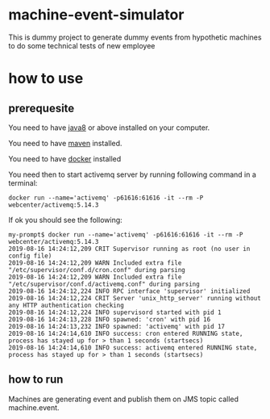 # machine-event-simulator

This is dummy project to generate dummy events from hypothetic machines to do some technical tests of new employee

# how to use

## prerequesite

You need to have [java8](https://openjdk.java.net/install/) or above installed on your computer. 

You need to have [maven](https://maven.apache.org/install.html) installed.

You need to have [docker](https://docs.docker.com/install/) installed

You need then to start activemq server by running following command in a terminal:

    docker run --name='activemq' -p61616:61616 -it --rm -P webcenter/activemq:5.14.3

If ok you should see the following:

    my-prompt$ docker run --name='activemq' -p61616:61616 -it --rm -P webcenter/activemq:5.14.3
    2019-08-16 14:24:12,209 CRIT Supervisor running as root (no user in config file)
    2019-08-16 14:24:12,209 WARN Included extra file "/etc/supervisor/conf.d/cron.conf" during parsing
    2019-08-16 14:24:12,209 WARN Included extra file "/etc/supervisor/conf.d/activemq.conf" during parsing
    2019-08-16 14:24:12,224 INFO RPC interface 'supervisor' initialized
    2019-08-16 14:24:12,224 CRIT Server 'unix_http_server' running without any HTTP authentication checking
    2019-08-16 14:24:12,224 INFO supervisord started with pid 1
    2019-08-16 14:24:13,228 INFO spawned: 'cron' with pid 16
    2019-08-16 14:24:13,232 INFO spawned: 'activemq' with pid 17
    2019-08-16 14:24:14,610 INFO success: cron entered RUNNING state, process has stayed up for > than 1 seconds (startsecs)
    2019-08-16 14:24:14,610 INFO success: activemq entered RUNNING state, process has stayed up for > than 1 seconds (startsecs)

## how to run

Machines are generating event and publish them on JMS topic called machine.event.

